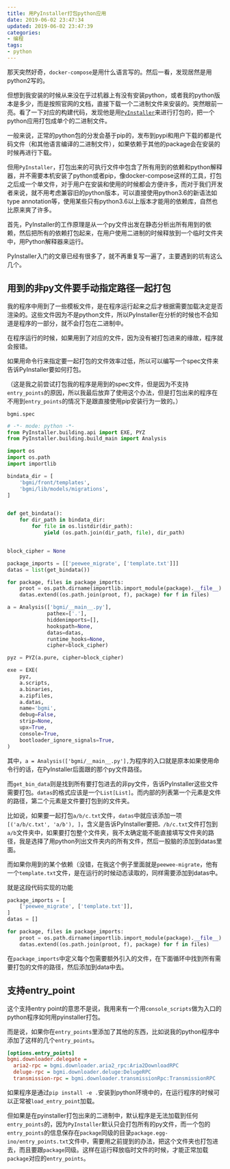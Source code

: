 ```yaml
---
title: 用PyInstaller打包python应用
date: 2019-06-02 23:47:34
updated: 2019-06-02 23:47:39
categories:
- 编程
tags:
- python
---
```


那天突然好奇，`docker-compose`是用什么语言写的。然后一看，发现居然是用python2写的。

但想到我安装的时候从来没在乎过机器上有没有安装python，或者我的python版本是多少，而是按照官网的文档，直接下载一个二进制文件来安装的。突然眼前一亮。看了一下对应的构建代码，发现他是用[`PyInstaller`](https://github.com/pyinstaller/pyinstaller)来进行打包的，把一个python应用打包成单个的二进制文件。

一般来说，正常的python包的分发会基于pip的，发布到pypi和用户下载的都是代码文件（和其他语言编译的二进制文件），如果依赖于其他的package会在安装的时候再进行下载。

但用`PyInstaller`，打包出来的可执行文件中包含了所有用到的依赖和python解释器，并不需要本机安装了python或者pip，像docker-compose这样的工具，打包之后成一个单文件，对于用户在安装和使用的时候都会方便许多，而对于我们开发者来说，就不用考虑兼容旧的python版本，可以直接使用python3.6的新语法如type annotation等，使用某些只有python3.6以上版本才能用的依赖库，自然也比原来爽了许多。

<!-- more -->

首先，PyInstaller的工作原理是从一个py文件出发在静态分析出所有用到的依赖，然后把所有的依赖打包起来，在用户使用二进制的时候释放到一个临时文件夹中，用Python解释器来运行。

PyInstaller入门的文章已经有很多了，就不再重复写一遍了，主要遇到的坑有这么几个。

## 用到的非py文件要手动指定路径一起打包

我的程序中用到了一些模板文件，是在程序运行起来之后才根据需要加载决定是否渲染的。这些文件因为不是python文件，所以PyInstaller在分析的时候也不会知道是程序的一部分，就不会打包在二进制中。

在程序运行的时候，如果用到了对应的文件，因为没有被打包进来的缘故，程序就会报错。

如果用命令行来指定要一起打包的文件效率过低，所以可以编写一个spec文件来告诉PyInstaller要如何打包。

（这是我之前尝试打包我的程序是用到的spec文件，但是因为不支持`entry_points`的原因，所以我最后放弃了使用这个办法，但是打包出来的程序在不用到`entry_points`的情况下是跟直接使用pip安装行为一致的。）

`bgmi.spec`

```python
# -*- mode: python -*-
from PyInstaller.building.api import EXE, PYZ
from PyInstaller.building.build_main import Analysis

import os
import os.path
import importlib

bindata_dir = [
    'bgmi/front/templates',
    'bgmi/lib/models/migrations',
]


def get_bindata():
    for dir_path in bindata_dir:
        for file in os.listdir(dir_path):
            yield (os.path.join(dir_path, file), dir_path)


block_cipher = None

package_imports = [['peewee_migrate', ['template.txt']]]
datas = list(get_bindata())

for package, files in package_imports:
    proot = os.path.dirname(importlib.import_module(package).__file__)
    datas.extend((os.path.join(proot, f), package) for f in files)

a = Analysis(['bgmi/__main__.py'],
             pathex=['.'],
             hiddenimports=[],
             hookspath=None,
             datas=datas,
             runtime_hooks=None,
             cipher=block_cipher)

pyz = PYZ(a.pure, cipher=block_cipher)

exe = EXE(
    pyz,
    a.scripts,
    a.binaries,
    a.zipfiles,
    a.datas,
    name='bgmi',
    debug=False,
    strip=None,
    upx=True,
    console=True,
    bootloader_ignore_signals=True,
)
```

其中，`a = Analysis(['bgmi/__main__.py'],`为程序的入口就是原本如果使用命令行的话，在PyInstaller后面跟的那个py文件路径。

而`get_bin_data`则是找到所有要打包进去的非py文件，告诉PyInstaller这些文件需要打包。`datas`的格式应该是一个`List[List]`。而内部的列表第一个元素是文件的路径，第二个元素是文件要打包到的文件夹。

比如说，如果要一起打包`a/b/c.txt`文件，`datas`中就应该添加一项`[('a/b/c.txt', 'a/b'), ]`，含义是告诉PyInstaller要把`。/b/c.txt`文件打包到`a/b`文件夹中，如果要打包整个文件夹，我不太确定能不能直接填写文件夹的路径，我是选择了用python列出文件夹内的所有文件，然后一股脑的添加到datas里面。

而如果你用到的某个依赖（没错，在我这个例子里面就是`peewee-migrate`，他有一个`template.txt`文件，是在运行的时候动态读取的，同样需要添加到datas中。

就是这段代码实现的功能

```python
package_imports = [
    ['peewee_migrate', ['template.txt']],
]
datas = []

for package, files in package_imports:
    proot = os.path.dirname(importlib.import_module(package).__file__)
    datas.extend((os.path.join(proot, f), package) for f in files)
```

在`package_imports`中定义每个包需要额外引入的文件，在下面循环中找到所有需要打包的文件的路径，然后添加到data中去。

## 支持entry_point

这个支持entry point的意思不是说，我用来有一个用`console_scripts`做为入口的python程序如何用pyinstaller打包。

而是说，如果你在`entry_points`里添加了其他的东西，比如说我的python程序中添加了这样的几个`entry_points`。

```ini
[options.entry_points]
bgmi.downloader.delegate =
  aria2-rpc = bgmi.downloader.aria2_rpc:Aria2DownloadRPC
  deluge-rpc = bgmi.downloader.deluge:DelugeRPC
  transmission-rpc = bgmi.downloader.transmissionRpc:TransmissionRPC
```

如果程序是通过`pip install -e .`安装到python环境中的，在运行程序的时候可以正常被`load_entry_point`加载。

但如果是在pyinstaller打包出来的二进制中，默认程序是无法加载到任何`entry_points`的，因为`PyInstaller`默认只会打包所有的py文件，而一个包的`entry_points`的信息保存在`package`同级的目录`package.egg-ino/entry_points.txt`文件中，需要用之前提到的办法，把这个文件夹也打包进去，而且要跟`package`同级。这样在运行释放临时文件的时候，才能正常加载`package`对应的`entry_points`。
